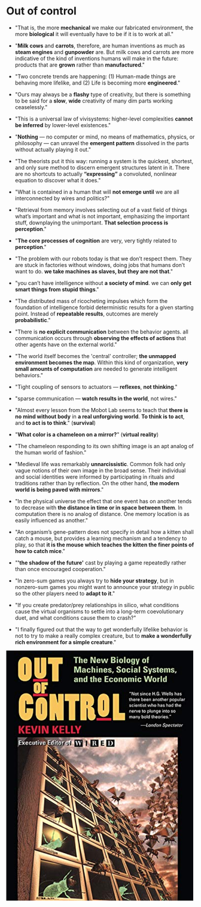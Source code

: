 # Out of control

* "That is, the more **mechanical** we make our fabricated environment, the more **biological** it will eventually have to be if it is to work at all."

* "**Milk cows** and **carrots**, therefore, are human inventions as much as **steam engines** and **gunpowder** are. But milk cows and carrots are more indicative of the kind of inventions humans will make in the future: products that are **grown** rather than **manufactured**."

* "Two concrete trends are happening: (1) Human-made things are behaving more lifelike, and (2) Life is becoming more **engineered**."

* "Ours may always be a **flashy** type of creativity, but there is something to be said for a **slow**, **wide** creativity of many dim parts working ceaselessly."

* "This is a universal law of vivisystems: higher-level complexities **cannot be inferred** by lower-level existences."

* "**Nothing** — no computer or mind, no means of mathematics, physics, or philosophy — can unravel the **emergent pattern** dissolved in the parts without actually playing it out."

* "The theorists put it this way: running a system is the quickest, shortest, and only sure method to discern emergent structures latent in it. There are no shortcuts to actually **“expressing”** a convoluted, nonlinear equation to discover what it does."

* "What is contained in a human that will **not emerge until** we are all interconnected by wires and politics?"

* "Retrieval from memory involves selecting out of a vast field of things what’s important and what is not important, emphasizing the important stuff, downplaying the unimportant. **That selection process is perception**."

* "**The core processes of cognition** are very, very tightly related to **perception**."

* "The problem with our robots today is that we don’t respect them. They are stuck in factories without windows, doing jobs that humans don’t want to do. **we take machines as slaves, but they are not that**."

* "you can’t have intelligence without **a society of mind**. we can **only get smart things from stupid things**."

* "The distributed mass of ricocheting impulses which form the foundation of intelligence forbid deterministic results for
a given starting point. Instead of **repeatable results**, outcomes are merely **probabilistic**."

* "There is **no explicit communication** between the behavior agents. all communication occurs through **observing the effects of actions** that other agents have on the external world."

* "The world itself becomes the 'central' controller; **the unmapped environment becomes the map**. Within this kind of organization, **very small amounts of computation** are needed to generate intelligent behaviors."

* "Tight coupling of sensors to actuators — **reflexes**, **not thinking**."

* "sparse communication — **watch results in the world**, not wires."

* "Almost every lesson from the Mobot Lab seems to teach that **there is no mind without body** in **a real unforgiving world**. **To think is to act**, and **to act is to think**." (**survival**)

* "**What color is a chameleon on a mirror?**" (**virtual reality**)

* "The chameleon responding to its own shifting image is an apt analog of the human world of fashion."

* "Medieval life was remarkably **unnarcissistic**. Common folk had only vague notions of their own image in the broad sense. Their individual and social identities were informed by participating in rituals and traditions rather than by reflection. On the other hand, **the modern world is being paved with mirrors**."

* "In the physical universe the effect that one event has on another tends to decrease with **the distance in time or in space between them**. In computation there is no analog of distance. One memory location is as easily influenced as another."

* "An organism’s gene-pattern does not specify in detail how a kitten shall catch a mouse, but provides a learning mechanism and a tendency to play, so that **it is the mouse which teaches the kitten the finer points of how to catch mice**."

* "**'the shadow of the future'** cast by playing a game repeatedly rather than once encouraged cooperation."

* "In zero-sum games you always try to **hide your strategy**, but in nonzero-sum games you might want to announce your strategy in public so the other players need to **adapt to it**."

* "If you create predator/prey relationships in silico, what conditions cause the virtual organisms to settle into a long-term coevolutionary duet, and what conditions cause them to crash?"

* "I finally figured out that the way to get wonderfully lifelike behavior is not to try to make a really complex creature, but to **make a wonderfully rich environment for a simple creature**."

<p float="left">
	<img src="./pix/out-of-control.jpg" width="500" />
</p>
